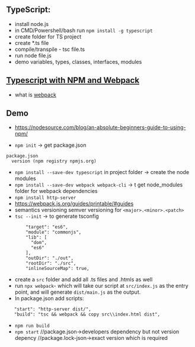 ## TypeScript:
- install node.js
- in CMD/Powershell/bash run `npm install -g typescript`
- create folder for TS project
- create *.ts file
- compile/transpile - tsc file.ts
- run node file.js
- demo variables, types, classes, interfaces, modules

## [Typescript with NPM and Webpack](https://webpack.js.org/guides/typescript/#basic-setup)
- what is [webpack](https://webpack.js.org/concepts/)

## Demo
- https://nodesource.com/blog/an-absolute-beginners-guide-to-using-npm/

- `npm init` -> get package.json
```
package.json
  version (npm registry npmjs.org)  
``` 
- `npm install --save-dev typescript` in project folder -> create the node modules
- `npm install --save-dev webpack webpack-cli` -> t get node_modules folder for webpack dependencies
- `npm install http-server`
- https://webpack.js.org/guides/printable/#guides
- semantics versioning semver versioning for `<major>.<minor>.<patch>`
- `tsc --init` -> to generate tsconfig 
    ```
        "target": "es6",                          
        "module": "commonjs",                     
        "lib": [
          "dom",
          "es6"
        ],   
        "outDir": "./out",           
        "rootDir": "./src", 
        "inlineSourceMap": true, 
    ```
- create a `src` folder and add all .ts files and .htmls as well
- run `npx webpack`- which will take our script at `src/index.js` as the entry point, and will generate `dist/main.js` as the output. 
-   In package.json add scripts:
```
   "start": "http-server dist/",
   "build": "tsc && webpack && copy src\\index.html dist",
```
- `npm run build`
- `npm start`
//package.json->developers dependency but not version depency
//package.lock-json->exact version which is required